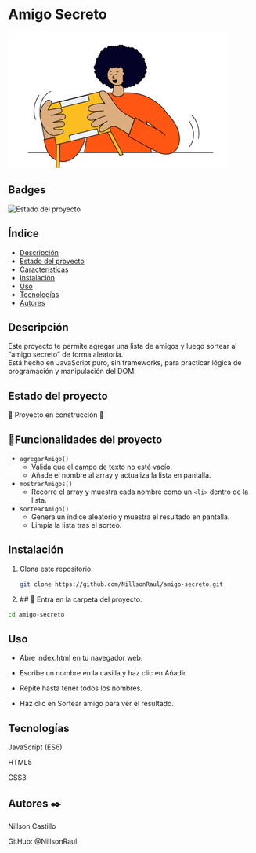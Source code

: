 # Amigo Secreto

![Portada](assets/amigo-secreto.png)

## Badges

![Estado del proyecto](https://img.shields.io/badge/STATUS-En%20desarrollo-yellow)

## Índice

- [Descripción](#descripción)
- [Estado del proyecto](#estado-del-proyecto)
- [Características](#características)
- [Instalación](#instalación)
- [Uso](#uso)
- [Tecnologías](#tecnologías)
- [Autores](#autores)


## Descripción

Este proyecto te permite agregar una lista de amigos y luego sortear al “amigo secreto” de forma aleatoria.  
Está hecho en JavaScript puro, sin frameworks, para practicar lógica de programación y manipulación del DOM.

## Estado del proyecto
:construction: Proyecto en construcción :construction:

## :hammer:Funcionalidades del proyecto
- `agregarAmigo()`  
  - Valida que el campo de texto no esté vacío.  
  - Añade el nombre al array y actualiza la lista en pantalla.
- `mostrarAmigos()`  
  - Recorre el array y muestra cada nombre como un `<li>` dentro de la lista.
- `sortearAmigo()`  
  - Genera un índice aleatorio y muestra el resultado en pantalla.  
  - Limpia la lista tras el sorteo.

## Instalación

1. Clona este repositorio:
   ```bash
   git clone https://github.com/NillsonRaul/amigo-secreto.git

2. \## 📁 Entra en la carpeta del proyecto:
  ```bash
  cd amigo-secreto
  ```
## Uso

*  Abre index.html en tu navegador web.

*  Escribe un nombre en la casilla y haz clic en Añadir.
  
*  Repite hasta tener todos los nombres.
   
*  Haz clic en Sortear amigo para ver el resultado.

## Tecnologías

JavaScript (ES6)

HTML5

CSS3

## Autores ✒️
Nillson Castillo

GitHub: @NillsonRaul
